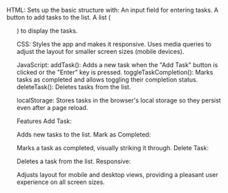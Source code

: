HTML:
Sets up the basic structure with:
An input field for entering tasks.
A button to add tasks to the list.
A list (<ul>) to display the tasks.



CSS:
Styles the app and makes it responsive.
Uses media queries to adjust the layout for smaller screen sizes (mobile devices).




JavaScript:
addTask():
Adds a new task when the "Add Task" button is clicked or the "Enter" key is pressed.
toggleTaskCompletion():
Marks tasks as completed and allows toggling their completion status.
deleteTask():
Deletes tasks from the list.



localStorage:
Stores tasks in the browser's local storage so they persist even after a page reload.


Features
Add Task:

Adds new tasks to the list.
Mark as Completed:

Marks a task as completed, visually striking it through.
Delete Task:

Deletes a task from the list.
Responsive:

Adjusts layout for mobile and desktop views, providing a pleasant user experience on all screen sizes.














